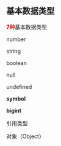 ## 基本数据类型

<font color=red>**7种**</font>基本数据类型

number

string

boolean

null

undefined

**symbol**

**bigint**

引用类型

对象（Object）
